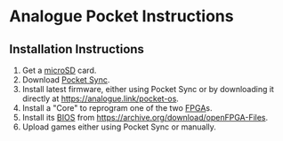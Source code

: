 # Analogue Pocket Instructions

## Installation Instructions

1. Get a [microSD](https://en.wikipedia.org/wiki/SD_card#microSD_2) card.
1. Download [Pocket Sync](https://github.com/neil-morrison44/pocket-sync).
1. Install latest firmware, either using Pocket Sync or by downloading it directly at https://analogue.link/pocket-os.
1. Install a "Core" to reprogram one of the two [FPGA](https://en.wikipedia.org/wiki/Field-programmable_gate_array)s.
1. Install its [BIOS](https://en.wikipedia.org/wiki/BIOS) from https://archive.org/download/openFPGA-Files.
1. Upload games either using Pocket Sync or manually.
